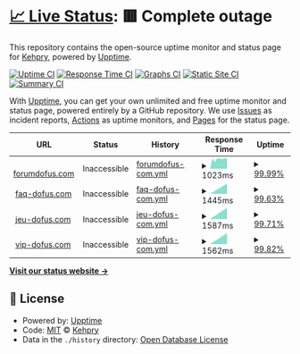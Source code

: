 # [📈 Live Status](https://Kehpry.github.io/phishcheck): <!--live status--> **🟥 Complete outage**

This repository contains the open-source uptime monitor and status page for [Kehpry](https://Kehpry.github.io/phishcheck), powered by [Upptime](https://github.com/upptime/upptime).

[![Uptime CI](https://github.com/Kehpry/phishcheck/workflows/Uptime%20CI/badge.svg)](https://github.com/Kehpry/phishcheck/actions?query=workflow%3A%22Uptime+CI%22)
[![Response Time CI](https://github.com/Kehpry/phishcheck/workflows/Response%20Time%20CI/badge.svg)](https://github.com/Kehpry/phishcheck/actions?query=workflow%3A%22Response+Time+CI%22)
[![Graphs CI](https://github.com/Kehpry/phishcheck/workflows/Graphs%20CI/badge.svg)](https://github.com/Kehpry/phishcheck/actions?query=workflow%3A%22Graphs+CI%22)
[![Static Site CI](https://github.com/Kehpry/phishcheck/workflows/Static%20Site%20CI/badge.svg)](https://github.com/Kehpry/phishcheck/actions?query=workflow%3A%22Static+Site+CI%22)
[![Summary CI](https://github.com/Kehpry/phishcheck/workflows/Summary%20CI/badge.svg)](https://github.com/Kehpry/phishcheck/actions?query=workflow%3A%22Summary+CI%22)

With [Upptime](https://upptime.js.org), you can get your own unlimited and free uptime monitor and status page, powered entirely by a GitHub repository. We use [Issues](https://github.com/Kehpry/phishcheck/issues) as incident reports, [Actions](https://github.com/Kehpry/phishcheck/actions) as uptime monitors, and [Pages](https://Kehpry.github.io/phishcheck) for the status page.

<!--start: status pages-->
<!-- This summary is generated by Upptime (https://github.com/upptime/upptime) -->
<!-- Do not edit this manually, your changes will be overwritten -->
<!-- prettier-ignore -->
| URL | Status | History | Response Time | Uptime |
| --- | ------ | ------- | ------------- | ------ |
| <img alt="" src="https://favicons.githubusercontent.com/forumdofus.com" height="13"> [forumdofus.com](http://forumdofus.com/) | Inaccessible | [forumdofus-com.yml](https://github.com/Kehpry/phishcheck/commits/HEAD/history/forumdofus-com.yml) | <details><summary><img alt="Response time graph" src="./graphs/forumdofus-com/response-time-week.png" height="20"> 1023ms</summary><br><a href="https://phishcheck.dofhelp.fr/history/forumdofus-com"><img alt="Response time 1023" src="https://img.shields.io/endpoint?url=https%3A%2F%2Fraw.githubusercontent.com%2FKehpry%2Fphishcheck%2FHEAD%2Fapi%2Fforumdofus-com%2Fresponse-time.json"></a><br><a href="https://phishcheck.dofhelp.fr/history/forumdofus-com"><img alt="24-hour response time 1096" src="https://img.shields.io/endpoint?url=https%3A%2F%2Fraw.githubusercontent.com%2FKehpry%2Fphishcheck%2FHEAD%2Fapi%2Fforumdofus-com%2Fresponse-time-day.json"></a><br><a href="https://phishcheck.dofhelp.fr/history/forumdofus-com"><img alt="7-day response time 1023" src="https://img.shields.io/endpoint?url=https%3A%2F%2Fraw.githubusercontent.com%2FKehpry%2Fphishcheck%2FHEAD%2Fapi%2Fforumdofus-com%2Fresponse-time-week.json"></a><br><a href="https://phishcheck.dofhelp.fr/history/forumdofus-com"><img alt="30-day response time 1023" src="https://img.shields.io/endpoint?url=https%3A%2F%2Fraw.githubusercontent.com%2FKehpry%2Fphishcheck%2FHEAD%2Fapi%2Fforumdofus-com%2Fresponse-time-month.json"></a><br><a href="https://phishcheck.dofhelp.fr/history/forumdofus-com"><img alt="1-year response time 1023" src="https://img.shields.io/endpoint?url=https%3A%2F%2Fraw.githubusercontent.com%2FKehpry%2Fphishcheck%2FHEAD%2Fapi%2Fforumdofus-com%2Fresponse-time-year.json"></a></details> | <details><summary><a href="https://phishcheck.dofhelp.fr/history/forumdofus-com">99.99%</a></summary><a href="https://phishcheck.dofhelp.fr/history/forumdofus-com"><img alt="All-time uptime 99.99%" src="https://img.shields.io/endpoint?url=https%3A%2F%2Fraw.githubusercontent.com%2FKehpry%2Fphishcheck%2FHEAD%2Fapi%2Fforumdofus-com%2Fuptime.json"></a><br><a href="https://phishcheck.dofhelp.fr/history/forumdofus-com"><img alt="24-hour uptime 99.98%" src="https://img.shields.io/endpoint?url=https%3A%2F%2Fraw.githubusercontent.com%2FKehpry%2Fphishcheck%2FHEAD%2Fapi%2Fforumdofus-com%2Fuptime-day.json"></a><br><a href="https://phishcheck.dofhelp.fr/history/forumdofus-com"><img alt="7-day uptime 99.99%" src="https://img.shields.io/endpoint?url=https%3A%2F%2Fraw.githubusercontent.com%2FKehpry%2Fphishcheck%2FHEAD%2Fapi%2Fforumdofus-com%2Fuptime-week.json"></a><br><a href="https://phishcheck.dofhelp.fr/history/forumdofus-com"><img alt="30-day uptime 99.99%" src="https://img.shields.io/endpoint?url=https%3A%2F%2Fraw.githubusercontent.com%2FKehpry%2Fphishcheck%2FHEAD%2Fapi%2Fforumdofus-com%2Fuptime-month.json"></a><br><a href="https://phishcheck.dofhelp.fr/history/forumdofus-com"><img alt="1-year uptime 99.99%" src="https://img.shields.io/endpoint?url=https%3A%2F%2Fraw.githubusercontent.com%2FKehpry%2Fphishcheck%2FHEAD%2Fapi%2Fforumdofus-com%2Fuptime-year.json"></a></details>
| <img alt="" src="https://favicons.githubusercontent.com/www.faq-dofus.com" height="13"> [faq-dofus.com](https://www.faq-dofus.com) | Inaccessible | [faq-dofus-com.yml](https://github.com/Kehpry/phishcheck/commits/HEAD/history/faq-dofus-com.yml) | <details><summary><img alt="Response time graph" src="./graphs/faq-dofus-com/response-time-week.png" height="20"> 1445ms</summary><br><a href="https://phishcheck.dofhelp.fr/history/faq-dofus-com"><img alt="Response time 1445" src="https://img.shields.io/endpoint?url=https%3A%2F%2Fraw.githubusercontent.com%2FKehpry%2Fphishcheck%2FHEAD%2Fapi%2Ffaq-dofus-com%2Fresponse-time.json"></a><br><a href="https://phishcheck.dofhelp.fr/history/faq-dofus-com"><img alt="24-hour response time 1445" src="https://img.shields.io/endpoint?url=https%3A%2F%2Fraw.githubusercontent.com%2FKehpry%2Fphishcheck%2FHEAD%2Fapi%2Ffaq-dofus-com%2Fresponse-time-day.json"></a><br><a href="https://phishcheck.dofhelp.fr/history/faq-dofus-com"><img alt="7-day response time 1445" src="https://img.shields.io/endpoint?url=https%3A%2F%2Fraw.githubusercontent.com%2FKehpry%2Fphishcheck%2FHEAD%2Fapi%2Ffaq-dofus-com%2Fresponse-time-week.json"></a><br><a href="https://phishcheck.dofhelp.fr/history/faq-dofus-com"><img alt="30-day response time 1445" src="https://img.shields.io/endpoint?url=https%3A%2F%2Fraw.githubusercontent.com%2FKehpry%2Fphishcheck%2FHEAD%2Fapi%2Ffaq-dofus-com%2Fresponse-time-month.json"></a><br><a href="https://phishcheck.dofhelp.fr/history/faq-dofus-com"><img alt="1-year response time 1445" src="https://img.shields.io/endpoint?url=https%3A%2F%2Fraw.githubusercontent.com%2FKehpry%2Fphishcheck%2FHEAD%2Fapi%2Ffaq-dofus-com%2Fresponse-time-year.json"></a></details> | <details><summary><a href="https://phishcheck.dofhelp.fr/history/faq-dofus-com">99.63%</a></summary><a href="https://phishcheck.dofhelp.fr/history/faq-dofus-com"><img alt="All-time uptime 99.63%" src="https://img.shields.io/endpoint?url=https%3A%2F%2Fraw.githubusercontent.com%2FKehpry%2Fphishcheck%2FHEAD%2Fapi%2Ffaq-dofus-com%2Fuptime.json"></a><br><a href="https://phishcheck.dofhelp.fr/history/faq-dofus-com"><img alt="24-hour uptime 99.63%" src="https://img.shields.io/endpoint?url=https%3A%2F%2Fraw.githubusercontent.com%2FKehpry%2Fphishcheck%2FHEAD%2Fapi%2Ffaq-dofus-com%2Fuptime-day.json"></a><br><a href="https://phishcheck.dofhelp.fr/history/faq-dofus-com"><img alt="7-day uptime 99.63%" src="https://img.shields.io/endpoint?url=https%3A%2F%2Fraw.githubusercontent.com%2FKehpry%2Fphishcheck%2FHEAD%2Fapi%2Ffaq-dofus-com%2Fuptime-week.json"></a><br><a href="https://phishcheck.dofhelp.fr/history/faq-dofus-com"><img alt="30-day uptime 99.63%" src="https://img.shields.io/endpoint?url=https%3A%2F%2Fraw.githubusercontent.com%2FKehpry%2Fphishcheck%2FHEAD%2Fapi%2Ffaq-dofus-com%2Fuptime-month.json"></a><br><a href="https://phishcheck.dofhelp.fr/history/faq-dofus-com"><img alt="1-year uptime 99.63%" src="https://img.shields.io/endpoint?url=https%3A%2F%2Fraw.githubusercontent.com%2FKehpry%2Fphishcheck%2FHEAD%2Fapi%2Ffaq-dofus-com%2Fuptime-year.json"></a></details>
| <img alt="" src="https://favicons.githubusercontent.com/www.jeu-dofus.com" height="13"> [jeu-dofus.com](https://www.jeu-dofus.com) | Inaccessible | [jeu-dofus-com.yml](https://github.com/Kehpry/phishcheck/commits/HEAD/history/jeu-dofus-com.yml) | <details><summary><img alt="Response time graph" src="./graphs/jeu-dofus-com/response-time-week.png" height="20"> 1587ms</summary><br><a href="https://phishcheck.dofhelp.fr/history/jeu-dofus-com"><img alt="Response time 1587" src="https://img.shields.io/endpoint?url=https%3A%2F%2Fraw.githubusercontent.com%2FKehpry%2Fphishcheck%2FHEAD%2Fapi%2Fjeu-dofus-com%2Fresponse-time.json"></a><br><a href="https://phishcheck.dofhelp.fr/history/jeu-dofus-com"><img alt="24-hour response time 1587" src="https://img.shields.io/endpoint?url=https%3A%2F%2Fraw.githubusercontent.com%2FKehpry%2Fphishcheck%2FHEAD%2Fapi%2Fjeu-dofus-com%2Fresponse-time-day.json"></a><br><a href="https://phishcheck.dofhelp.fr/history/jeu-dofus-com"><img alt="7-day response time 1587" src="https://img.shields.io/endpoint?url=https%3A%2F%2Fraw.githubusercontent.com%2FKehpry%2Fphishcheck%2FHEAD%2Fapi%2Fjeu-dofus-com%2Fresponse-time-week.json"></a><br><a href="https://phishcheck.dofhelp.fr/history/jeu-dofus-com"><img alt="30-day response time 1587" src="https://img.shields.io/endpoint?url=https%3A%2F%2Fraw.githubusercontent.com%2FKehpry%2Fphishcheck%2FHEAD%2Fapi%2Fjeu-dofus-com%2Fresponse-time-month.json"></a><br><a href="https://phishcheck.dofhelp.fr/history/jeu-dofus-com"><img alt="1-year response time 1587" src="https://img.shields.io/endpoint?url=https%3A%2F%2Fraw.githubusercontent.com%2FKehpry%2Fphishcheck%2FHEAD%2Fapi%2Fjeu-dofus-com%2Fresponse-time-year.json"></a></details> | <details><summary><a href="https://phishcheck.dofhelp.fr/history/jeu-dofus-com">99.71%</a></summary><a href="https://phishcheck.dofhelp.fr/history/jeu-dofus-com"><img alt="All-time uptime 99.71%" src="https://img.shields.io/endpoint?url=https%3A%2F%2Fraw.githubusercontent.com%2FKehpry%2Fphishcheck%2FHEAD%2Fapi%2Fjeu-dofus-com%2Fuptime.json"></a><br><a href="https://phishcheck.dofhelp.fr/history/jeu-dofus-com"><img alt="24-hour uptime 99.71%" src="https://img.shields.io/endpoint?url=https%3A%2F%2Fraw.githubusercontent.com%2FKehpry%2Fphishcheck%2FHEAD%2Fapi%2Fjeu-dofus-com%2Fuptime-day.json"></a><br><a href="https://phishcheck.dofhelp.fr/history/jeu-dofus-com"><img alt="7-day uptime 99.71%" src="https://img.shields.io/endpoint?url=https%3A%2F%2Fraw.githubusercontent.com%2FKehpry%2Fphishcheck%2FHEAD%2Fapi%2Fjeu-dofus-com%2Fuptime-week.json"></a><br><a href="https://phishcheck.dofhelp.fr/history/jeu-dofus-com"><img alt="30-day uptime 99.71%" src="https://img.shields.io/endpoint?url=https%3A%2F%2Fraw.githubusercontent.com%2FKehpry%2Fphishcheck%2FHEAD%2Fapi%2Fjeu-dofus-com%2Fuptime-month.json"></a><br><a href="https://phishcheck.dofhelp.fr/history/jeu-dofus-com"><img alt="1-year uptime 99.71%" src="https://img.shields.io/endpoint?url=https%3A%2F%2Fraw.githubusercontent.com%2FKehpry%2Fphishcheck%2FHEAD%2Fapi%2Fjeu-dofus-com%2Fuptime-year.json"></a></details>
| <img alt="" src="https://favicons.githubusercontent.com/www.vip-dofus.com" height="13"> [vip-dofus.com](https://www.vip-dofus.com) | Inaccessible | [vip-dofus-com.yml](https://github.com/Kehpry/phishcheck/commits/HEAD/history/vip-dofus-com.yml) | <details><summary><img alt="Response time graph" src="./graphs/vip-dofus-com/response-time-week.png" height="20"> 1562ms</summary><br><a href="https://phishcheck.dofhelp.fr/history/vip-dofus-com"><img alt="Response time 1562" src="https://img.shields.io/endpoint?url=https%3A%2F%2Fraw.githubusercontent.com%2FKehpry%2Fphishcheck%2FHEAD%2Fapi%2Fvip-dofus-com%2Fresponse-time.json"></a><br><a href="https://phishcheck.dofhelp.fr/history/vip-dofus-com"><img alt="24-hour response time 1562" src="https://img.shields.io/endpoint?url=https%3A%2F%2Fraw.githubusercontent.com%2FKehpry%2Fphishcheck%2FHEAD%2Fapi%2Fvip-dofus-com%2Fresponse-time-day.json"></a><br><a href="https://phishcheck.dofhelp.fr/history/vip-dofus-com"><img alt="7-day response time 1562" src="https://img.shields.io/endpoint?url=https%3A%2F%2Fraw.githubusercontent.com%2FKehpry%2Fphishcheck%2FHEAD%2Fapi%2Fvip-dofus-com%2Fresponse-time-week.json"></a><br><a href="https://phishcheck.dofhelp.fr/history/vip-dofus-com"><img alt="30-day response time 1562" src="https://img.shields.io/endpoint?url=https%3A%2F%2Fraw.githubusercontent.com%2FKehpry%2Fphishcheck%2FHEAD%2Fapi%2Fvip-dofus-com%2Fresponse-time-month.json"></a><br><a href="https://phishcheck.dofhelp.fr/history/vip-dofus-com"><img alt="1-year response time 1562" src="https://img.shields.io/endpoint?url=https%3A%2F%2Fraw.githubusercontent.com%2FKehpry%2Fphishcheck%2FHEAD%2Fapi%2Fvip-dofus-com%2Fresponse-time-year.json"></a></details> | <details><summary><a href="https://phishcheck.dofhelp.fr/history/vip-dofus-com">99.82%</a></summary><a href="https://phishcheck.dofhelp.fr/history/vip-dofus-com"><img alt="All-time uptime 99.82%" src="https://img.shields.io/endpoint?url=https%3A%2F%2Fraw.githubusercontent.com%2FKehpry%2Fphishcheck%2FHEAD%2Fapi%2Fvip-dofus-com%2Fuptime.json"></a><br><a href="https://phishcheck.dofhelp.fr/history/vip-dofus-com"><img alt="24-hour uptime 99.82%" src="https://img.shields.io/endpoint?url=https%3A%2F%2Fraw.githubusercontent.com%2FKehpry%2Fphishcheck%2FHEAD%2Fapi%2Fvip-dofus-com%2Fuptime-day.json"></a><br><a href="https://phishcheck.dofhelp.fr/history/vip-dofus-com"><img alt="7-day uptime 99.82%" src="https://img.shields.io/endpoint?url=https%3A%2F%2Fraw.githubusercontent.com%2FKehpry%2Fphishcheck%2FHEAD%2Fapi%2Fvip-dofus-com%2Fuptime-week.json"></a><br><a href="https://phishcheck.dofhelp.fr/history/vip-dofus-com"><img alt="30-day uptime 99.82%" src="https://img.shields.io/endpoint?url=https%3A%2F%2Fraw.githubusercontent.com%2FKehpry%2Fphishcheck%2FHEAD%2Fapi%2Fvip-dofus-com%2Fuptime-month.json"></a><br><a href="https://phishcheck.dofhelp.fr/history/vip-dofus-com"><img alt="1-year uptime 99.82%" src="https://img.shields.io/endpoint?url=https%3A%2F%2Fraw.githubusercontent.com%2FKehpry%2Fphishcheck%2FHEAD%2Fapi%2Fvip-dofus-com%2Fuptime-year.json"></a></details>

<!--end: status pages-->

[**Visit our status website →**](https://Kehpry.github.io/phishcheck)

## 📄 License

- Powered by: [Upptime](https://github.com/upptime/upptime)
- Code: [MIT](./LICENSE) © [Kehpry](https://Kehpry.github.io/phishcheck)
- Data in the `./history` directory: [Open Database License](https://opendatacommons.org/licenses/odbl/1-0/)
